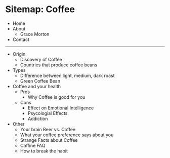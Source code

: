 # Sitemap: Coffee

- Home
- About	
	- Grace Morton	
- Contact	
	

---

- Origin 	
	- Discovery of Coffee
	- Countries that produce coffee beans
- Types
	- Difference between light, medium, dark roast
	- Green Coffee Bean
- Coffee and your health
	- Pros
		- Why Coffee is good for you
	- Cons
		- Effect on Emotional Intelligence
		- Psycologial Effects
		- Addiction
- Other
	- Your brain Beer vs. Coffee
	- What your coffee preference says about you
	- Strange Facts about Coffee
	- Caffine FAQ		
	- How to break the habit
	
		

